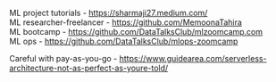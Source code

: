 ML project tutorials - https://sharmaji27.medium.com/  
ML researcher-freelancer - https://github.com/MemoonaTahira  
ML bootcamp - https://github.com/DataTalksClub/mlzoomcamp.com  
ML ops - https://github.com/DataTalksClub/mlops-zoomcamp  


Careful with pay-as-you-go - https://www.guidearea.com/serverless-architecture-not-as-perfect-as-youre-told/  
